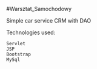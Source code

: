 #Warsztat_Samochodowy

Simple car service CRM with DAO

Technologies used:

    Servlet
    JSP
    Bootstrap 
    MySql
    
